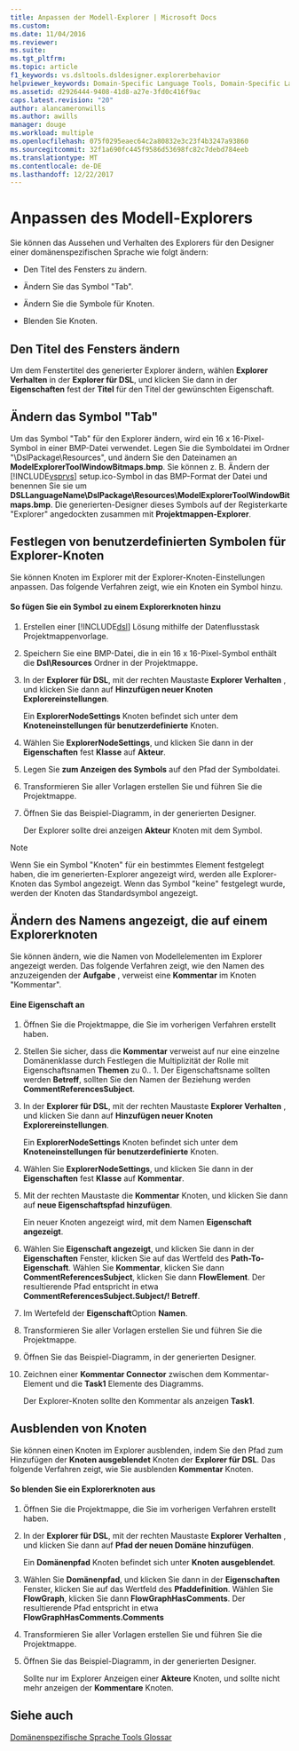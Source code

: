 ```yaml
---
title: Anpassen der Modell-Explorer | Microsoft Docs
ms.custom: 
ms.date: 11/04/2016
ms.reviewer: 
ms.suite: 
ms.tgt_pltfrm: 
ms.topic: article
f1_keywords: vs.dsltools.dsldesigner.explorerbehavior
helpviewer_keywords: Domain-Specific Language Tools, Domain-Specific Language Explorer
ms.assetid: d2926444-9408-41d8-a27e-3fd0c416f9ac
caps.latest.revision: "20"
author: alancameronwills
ms.author: awills
manager: douge
ms.workload: multiple
ms.openlocfilehash: 075f0295eaec64c2a80832e3c23f4b3247a93860
ms.sourcegitcommit: 32f1a690fc445f9586d53698fc82c7debd784eeb
ms.translationtype: MT
ms.contentlocale: de-DE
ms.lasthandoff: 12/22/2017
---
```

# <a name="customizing-the-model-explorer"></a>Anpassen des Modell-Explorers
Sie können das Aussehen und Verhalten des Explorers für den Designer einer domänenspezifischen Sprache wie folgt ändern:  
  
-   Den Titel des Fensters zu ändern.  
  
-   Ändern Sie das Symbol "Tab".  
  
-   Ändern Sie die Symbole für Knoten.  
  
-   Blenden Sie Knoten.  
  
## <a name="changing-the-window-title"></a>Den Titel des Fensters ändern  
 Um dem Fenstertitel des generierter Explorer ändern, wählen **Explorer Verhalten** in der **Explorer für DSL**, und klicken Sie dann in der **Eigenschaften** fest der  **Titel** für den Titel der gewünschten Eigenschaft.  
  
## <a name="changing-the-tab-icon"></a>Ändern das Symbol "Tab"  
 Um das Symbol "Tab" für den Explorer ändern, wird ein 16 x 16-Pixel-Symbol in einer BMP-Datei verwendet. Legen Sie die Symboldatei im Ordner "\DslPackage\Resources\", und ändern Sie den Dateinamen an **ModelExplorerToolWindowBitmaps.bmp**. Sie können z. B. Ändern der [!INCLUDE[vsprvs](../code-quality/includes/vsprvs_md.md)] setup.ico-Symbol in das BMP-Format der Datei und benennen Sie sie um **DSLLanguageName\DslPackage\Resources\ModelExplorerToolWindowBitmaps.bmp**. Die generierten-Designer dieses Symbols auf der Registerkarte "Explorer" angedockten zusammen mit **Projektmappen-Explorer**.  
  
## <a name="setting-custom-icons-on-explorer-nodes"></a>Festlegen von benutzerdefinierten Symbolen für Explorer-Knoten  
 Sie können Knoten im Explorer mit der Explorer-Knoten-Einstellungen anpassen. Das folgende Verfahren zeigt, wie ein Knoten ein Symbol hinzu.  
  
#### <a name="to-add-an-icon-to-an-explorer-node"></a>So fügen Sie ein Symbol zu einem Explorerknoten hinzu  
  
1.  Erstellen einer [!INCLUDE[dsl](../modeling/includes/dsl_md.md)] Lösung mithilfe der Datenflusstask Projektmappenvorlage.  
  
2.  Speichern Sie eine BMP-Datei, die in ein 16 x 16-Pixel-Symbol enthält die **Dsl\Resources** Ordner in der Projektmappe.  
  
3.  In der **Explorer für DSL**, mit der rechten Maustaste **Explorer Verhalten** , und klicken Sie dann auf **Hinzufügen neuer Knoten Explorereinstellungen**.  
  
     Ein **ExplorerNodeSettings** Knoten befindet sich unter dem **Knoteneinstellungen für benutzerdefinierte** Knoten.  
  
4.  Wählen Sie **ExplorerNodeSettings**, und klicken Sie dann in der **Eigenschaften** fest **Klasse** auf **Akteur**.  
  
5.  Legen Sie **zum Anzeigen des Symbols** auf den Pfad der Symboldatei.  
  
6.  Transformieren Sie aller Vorlagen erstellen Sie und führen Sie die Projektmappe.  
  
7.  Öffnen Sie das Beispiel-Diagramm, in der generierten Designer.  
  
     Der Explorer sollte drei anzeigen **Akteur** Knoten mit dem Symbol.  
  
> [!NOTE]
>  Wenn Sie ein Symbol "Knoten" für ein bestimmtes Element festgelegt haben, die im generierten-Explorer angezeigt wird, werden alle Explorer-Knoten das Symbol angezeigt. Wenn das Symbol "keine" festgelegt wurde, werden der Knoten das Standardsymbol angezeigt.  
  
## <a name="changing-the-name-displayed-on-an-explorer-node"></a>Ändern des Namens angezeigt, die auf einem Explorerknoten  
 Sie können ändern, wie die Namen von Modellelementen im Explorer angezeigt werden. Das folgende Verfahren zeigt, wie den Namen des anzuzeigenden der **Aufgabe** , verweist eine **Kommentar** im Knoten "Kommentar".  
  
#### <a name="to-display-a-property"></a>Eine Eigenschaft an  
  
1.  Öffnen Sie die Projektmappe, die Sie im vorherigen Verfahren erstellt haben.  
  
2.  Stellen Sie sicher, dass die **Kommentar** verweist auf nur eine einzelne Domänenklasse durch Festlegen die Multiplizität der Rolle mit Eigenschaftsnamen **Themen** zu 0.. 1. Der Eigenschaftsname sollten werden **Betreff**, sollten Sie den Namen der Beziehung werden **CommentReferencesSubject**.  
  
3.  In der **Explorer für DSL**, mit der rechten Maustaste **Explorer Verhalten** , und klicken Sie dann auf **Hinzufügen neuer Knoten Explorereinstellungen**.  
  
     Ein **ExplorerNodeSettings** Knoten befindet sich unter dem **Knoteneinstellungen für benutzerdefinierte** Knoten.  
  
4.  Wählen Sie **ExplorerNodeSettings**, und klicken Sie dann in der **Eigenschaften** fest **Klasse** auf **Kommentar**.  
  
5.  Mit der rechten Maustaste die **Kommentar** Knoten, und klicken Sie dann auf **neue Eigenschaftspfad hinzufügen**.  
  
     Ein neuer Knoten angezeigt wird, mit dem Namen **Eigenschaft angezeigt**.  
  
6.  Wählen Sie **Eigenschaft angezeigt**, und klicken Sie dann in der **Eigenschaften** Fenster, klicken Sie auf das Wertfeld des **Path-To-Eigenschaft**. Wählen Sie **Kommentar**, klicken Sie dann **CommentReferencesSubject**, klicken Sie dann **FlowElement**. Der resultierende Pfad entspricht in etwa **CommentReferencesSubject.Subject/! Betreff**.  
  
7.  Im Wertefeld der **Eigenschaft**Option **Namen**.  
  
8.  Transformieren Sie aller Vorlagen erstellen Sie und führen Sie die Projektmappe.  
  
9. Öffnen Sie das Beispiel-Diagramm, in der generierten Designer.  
  
10. Zeichnen einer **Kommentar Connector** zwischen dem Kommentar-Element und die **Task1** Elemente des Diagramms.  
  
     Der Explorer-Knoten sollte den Kommentar als anzeigen **Task1**.  
  
## <a name="hiding-nodes"></a>Ausblenden von Knoten  
 Sie können einen Knoten im Explorer ausblenden, indem Sie den Pfad zum Hinzufügen der **Knoten ausgeblendet** Knoten der **Explorer für DSL**. Das folgende Verfahren zeigt, wie Sie ausblenden **Kommentar** Knoten.  
  
#### <a name="to-hide-an-explorer-node"></a>So blenden Sie ein Explorerknoten aus  
  
1.  Öffnen Sie die Projektmappe, die Sie im vorherigen Verfahren erstellt haben.  
  
2.  In der **Explorer für DSL**, mit der rechten Maustaste **Explorer Verhalten** , und klicken Sie dann auf **Pfad der neuen Domäne hinzufügen**.  
  
     Ein **Domänenpfad** Knoten befindet sich unter **Knoten ausgeblendet**.  
  
3.  Wählen Sie **Domänenpfad**, und klicken Sie dann in der **Eigenschaften** Fenster, klicken Sie auf das Wertfeld des **Pfaddefinition**. Wählen Sie **FlowGraph**, klicken Sie dann **FlowGraphHasComments**. Der resultierende Pfad entspricht in etwa **FlowGraphHasComments.Comments**  
  
4.  Transformieren Sie aller Vorlagen erstellen Sie und führen Sie die Projektmappe.  
  
5.  Öffnen Sie das Beispiel-Diagramm, in der generierten Designer.  
  
     Sollte nur im Explorer Anzeigen einer **Akteure** Knoten, und sollte nicht mehr anzeigen der **Kommentare** Knoten.  
  
## <a name="see-also"></a>Siehe auch  
 [Domänenspezifische Sprache Tools Glossar](http://msdn.microsoft.com/en-us/ca5e84cb-a315-465c-be24-76aa3df276aa)